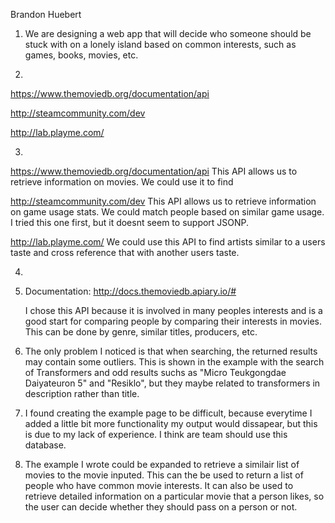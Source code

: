 Brandon Huebert

1. We are designing a web app that will decide who someone should be stuck with on a lonely island based on common interests, such as games, books, movies, etc.

2. 
https://www.themoviedb.org/documentation/api

http://steamcommunity.com/dev

http://lab.playme.com/

3.
https://www.themoviedb.org/documentation/api
	This API allows us to retrieve information on movies. We could use it to find 

http://steamcommunity.com/dev
	This API allows us to retrieve information on game usage stats. We could match people based on similar game usage.
	I tried this one first, but it doesnt seem to support JSONP.

http://lab.playme.com/
	We could use this API to find artists similar to a users taste and cross reference that with another users taste.


4.

5.
	Documentation: http://docs.themoviedb.apiary.io/#


	I chose this API because it is involved in many peoples interests and is a good start for comparing people by comparing their interests in movies.
	This can be done by genre, similar titles, producers, etc.

6.
	The only problem I noticed is that when searching, the returned results may contain some outliers. This is shown in the example with 
	the search of Transformers and odd results suchs as "Micro Teukgongdae Daiyateuron 5" and "Resiklo", but they maybe related to transformers
	in description rather than title.

7.
	I found creating the example page to be difficult, because everytime I added a little bit more functionality my output would dissapear,
	but this is due to my lack of experience. I think are team should use this database.

8.
	The example I wrote could be expanded to retrieve a similair list of movies to the movie inputed. This can the be used to return a list of
	people who have common movie interests. It can also be used to retrieve detailed information on a particular movie that a person likes, so the user
	can decide whether they should pass on a person or not.
